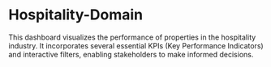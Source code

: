 # Hospitality-Domain
This dashboard visualizes the performance of properties in the hospitality industry. It incorporates several essential KPIs (Key Performance Indicators) and interactive filters, enabling stakeholders to make informed decisions.
